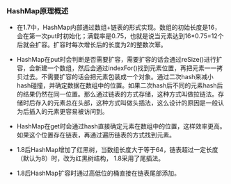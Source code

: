 ### HashMap原理概述

- 在1.7中，HashMap内部通过数组+链表的形式实现。数组的初始长度是16，会在第一次put时初始化；满载率是0.75，也就是说当元素达到16*0.75=12个后就会扩容。扩容时每次增长后的长度为2的整数次幂。

- HashMap在put时会判断是否需要扩容，需要扩容的话会通过reSize()进行扩容，会新建一个数组，然后会通过indexFor()找到元素位置，再把元素一一拷贝过去。不需要扩容的话会把元素包装成一个对象。通过二次hash来减小hash碰撞，并确定数据在数组中的位置。如果二次hash后不同的元素hash后的结果仍然在同一位置。那么通过链表的方式存储，这种方式叫做拉链法。存储时后存入的元素总在头部，这种方式叫做头插法，这么设计的原因是一般认为后插入的元素更容易被访问到。

- HashMap在get时会通过hash直接确定元素在数组中的位置，这样效率更高。如果这个位置存在链表，再通过遍历链表的方式找到元素。

- 1.8后HashMap增加了红黑树，当数组长度大于等于64，链表超过一定长度（默认为8）时，改为红黑树结构， 1.8采用了尾插法。

- 1.8后HashMap扩容时通过⾼低位的桶直接在链表尾部添加。

  

